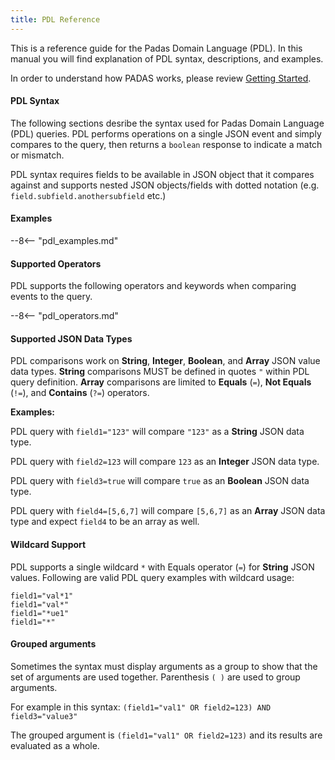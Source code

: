 ```yaml
---
title: PDL Reference
---
```


This is a reference guide for the Padas Domain Language (PDL).   In this manual you will find explanation of PDL syntax, descriptions, and examples. 

In order to understand how PADAS works, please review [Getting Started](/docs/get-started.html).


#### PDL Syntax
The following sections desribe the syntax used for Padas Domain Language (PDL) queries.  PDL performs operations on a single JSON event and simply compares to the query, then returns a `boolean` response to indicate a match or mismatch.

PDL syntax requires fields to be available in JSON object that it compares against and supports nested JSON objects/fields with dotted notation (e.g. `field.subfield.anothersubfield` etc.)

#### Examples

--8<-- "pdl_examples.md"

#### Supported Operators
PDL supports the following operators and keywords when comparing events to the query.

--8<-- "pdl_operators.md"

#### Supported JSON Data Types
PDL comparisons work on **String**, **Integer**, **Boolean**, and **Array** JSON value data types.  **String** comparisons MUST be defined in quotes `"` within PDL query definition.  **Array** comparisons are limited to **Equals** (`=`), **Not Equals** (`!=`), and **Contains** (`?=`) operators.

**Examples:**

PDL query with `field1="123"` will compare `"123"` as a **String** JSON data type.

PDL query with `field2=123` will compare `123` as an **Integer** JSON data type.

PDL query with `field3=true` will compare `true` as an **Boolean** JSON data type.

PDL query with `field4=[5,6,7]` will compare `[5,6,7]` as an **Array** JSON data type and expect `field4` to be an array as well.

#### Wildcard Support
PDL supports a single wildcard `*` with Equals operator (`=`) for **String** JSON values.  Following are valid PDL query examples with wildcard usage:

```
field1="val*1"
field1="val*"
field1="*ue1"
field1="*"
```

#### Grouped arguments
Sometimes the syntax must display arguments as a group to show that the set of arguments are used together. Parenthesis `( )` are used to group arguments.

For example in this syntax:
`(field1="val1" OR field2=123) AND field3="value3"`

The grouped argument is `(field1="val1" OR field2=123)` and its results are evaluated as a whole.


